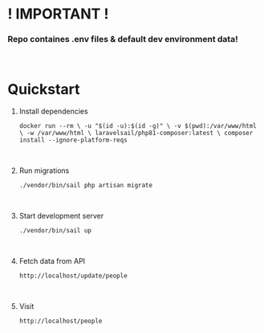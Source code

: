 # ! IMPORTANT !

### Repo containes .env files & default dev environment data!

<br/>

# Quickstart

1.  Install dependencies

    `docker run --rm \ -u "$(id -u):$(id -g)" \ -v $(pwd):/var/www/html \ -w /var/www/html \ laravelsail/php81-composer:latest \ composer install --ignore-platform-reqs`

<br/>

2.  Run migrations

    `./vendor/bin/sail php artisan migrate`

<br/>

3.  Start development server

    `./vendor/bin/sail up`

<br/>

4.  Fetch data from API

    `http://localhost/update/people`

<br/>

5.  Visit

    `http://localhost/people`
